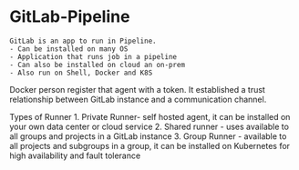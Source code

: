 # GitLab-Pipeline

	GitLab is an app to run in Pipeline.
	- Can be installed on many OS
	- Application that runs job in a pipeline
	- Can also be installed on cloud an on-prem
	- Also run on Shell, Docker and K8S

Docker person register that agent with a token. It established a trust relationship between GitLab instance and a communication channel.

Types of Runner
	1. Private Runner- self hosted agent, it can be installed on your own data center or cloud service
	2. Shared runner - uses available to all groups and projects in a GitLab instance
	3. Group Runner -  available to all projects and subgroups in a group, it can be installed on Kubernetes for high availability and fault tolerance



